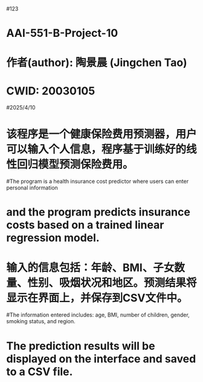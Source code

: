 #123
# AAI-551-B-Project-10
# 作者(author): 陶景晨 (Jingchen Tao)
# CWID: 20030105
#2025/4/10
# 该程序是一个健康保险费用预测器，用户可以输入个人信息，程序基于训练好的线性回归模型预测保险费用。
#The program is a health insurance cost predictor where users can enter personal information
# and the program predicts insurance costs based on a trained linear regression model.
# 输入的信息包括：年龄、BMI、子女数量、性别、吸烟状况和地区。预测结果将显示在界面上，并保存到CSV文件中。
#The information entered includes: age, BMI, number of children, gender, smoking status, and region.
# The prediction results will be displayed on the interface and saved to a CSV file.

